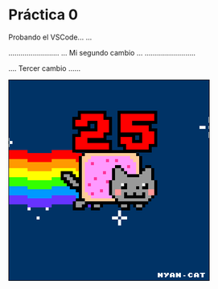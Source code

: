  # Práctica 0

Probando el VSCode...
...

.........................
... Mi segundo cambio ...
.........................

.... Tercer cambio ......

![](Ejercicio2-img1.gif)
